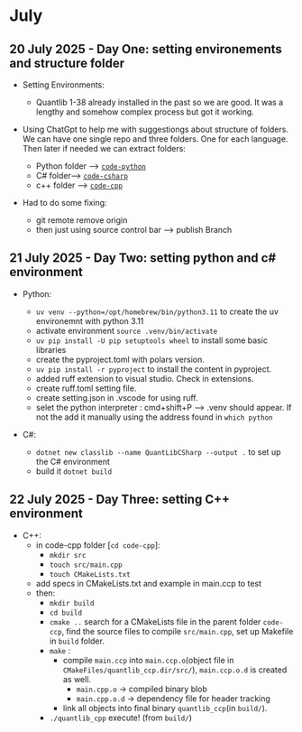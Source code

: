 # July

## 20 July 2025 - Day One: setting environements and structure folder

- Setting Environments:
    - Quantlib 1-38 already installed in the past so we are good. It was a lengthy and somehow complex process but got it working.

-  Using ChatGpt to help me with suggestiongs about structure of folders. We can have one single repo and three folders. One for each language. Then later if needed we can extract folders:

    - Python folder --> [`code-python`](code-python)
    - C# folder--> [`code-csharp`](code-csharp)
    - c++ folder --> [`code-cpp`](code-ccp)

- Had to do some fixing: 
    - git remote remove origin
    - then just using source control bar --> publish Branch

## 21 July 2025 - Day Two: setting python and c# environment

- Python:
    - `uv venv --python=/opt/homebrew/bin/python3.11` to create the uv environemnt with python 3.11
    - activate environment `source .venv/bin/activate`
    - `uv pip install -U pip setuptools wheel` to install some basic libraries
    - create the pyproject.toml with polars version.
    - `uv pip install -r pyproject` to install the content in pyproject.
    - added ruff extension to visual studio. Check in extensions.
    - create ruff.toml setting file.
    - create setting.json in .vscode for using ruff.
    - selet the python interpreter : cmd+shift+P --> .venv should appear. If not the add it manually using the address found in `which python`
    
- C#:
    - `dotnet new classlib --name QuantLibCSharp --output .` to set up the C# environment
    - build it `dotnet build`

## 22 July 2025 - Day Three: setting C++ environment

- C++:
    - in code-cpp folder [`cd code-cpp`]:
        - `mkdir src`
        - `touch src/main.cpp`
        - `touch CMakeLists.txt`
    - add specs in CMakeLists.txt and example in main.ccp to test
    - then:
        - `mkdir build`
        - `cd build`
        - `cmake ..` search for a CMakeLists file in the parent folder `code-ccp`, find the source files to compile `src/main.cpp`, set up Makefile in `build` folder.
        - `make` :
            - compile `main.ccp` into `main.ccp.o`(object file in `CMakeFiles/quantlib_ccp.dir/src/`), `main.ccp.o.d` is created as well.
                - `main.cpp.o` -> compiled binary blob
                - `main.cpp.o.d` -> dependency file for header tracking
            - link all objects into final binary `quantlib_ccp`(in `build/`).
        - `./quantlib_cpp` execute! (from `build/`)